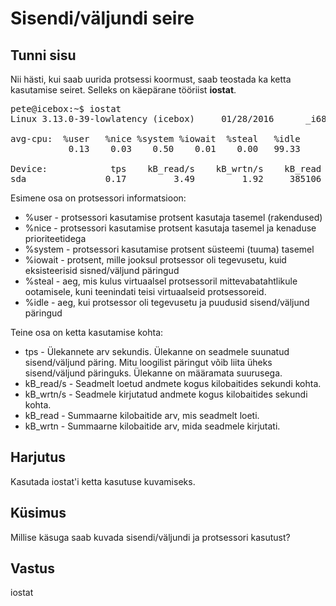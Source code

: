 ﻿# Sisendi/väljundi seire

## Tunni sisu

Nii hästi, kui saab uurida protsessi koormust, saab teostada ka ketta kasutamise seiret. Selleks on käepärane tööriist <b>iostat</b>.

<pre>
pete@icebox:~$ iostat
Linux 3.13.0-39-lowlatency (icebox)     01/28/2016      _i686_  (1 CPU)

avg-cpu:  %user   %nice %system %iowait  %steal   %idle
           0.13    0.03    0.50    0.01    0.00   99.33

Device:            tps    kB_read/s    kB_wrtn/s    kB_read    kB_wrtn
sda               0.17         3.49         1.92     385106     212417
</pre>

Esimene osa on protsessori informatsioon:

<ul>
<li>%user - protsessori kasutamise protsent kasutaja tasemel (rakendused) </li>
<li>%nice - protsessori kasutamise protsent kasutaja tasemel ja kenaduse prioriteetidega</li>
<li>%system - protsessori kasutamise protsent süsteemi (tuuma) tasemel </li>
<li>%iowait - protsent, mille jooksul protsessor oli tegevusetu, kuid eksisteerisid sisned/väljund päringud </li>
<li>%steal - aeg, mis kulus virtuaalsel protsessoril mittevabatahtlikule ootamisele, kuni teenindati teisi virtuaalseid protsessoreid. </li>
<li>%idle - aeg, kui protsessor oli tegevusetu ja puudusid sisend/väljund päringud</li>
</ul>

Teine osa on ketta kasutamise kohta:

<ul>
<li>tps - Ülekannete arv sekundis. Ülekanne on seadmele suunatud sisend/väljund päring. Mitu loogilist päringut võib liita üheks sisend/väljund päringuks. Ülekanne on määramata suurusega.</li>
<li>kB_read/s - Seadmelt loetud andmete kogus kilobaitides sekundi kohta.</li>
<li>kB_wrtn/s - Seadmele kirjutatud andmete kogus kilobaitides sekundi kohta.</li>
<li>kB_read - Summaarne kilobaitide arv, mis seadmelt loeti.</li>
<li>kB_wrtn - Summaarne kilobaitide arv, mida seadmele kirjutati.</li>
</ul>

## Harjutus

Kasutada iostat'i ketta kasutuse kuvamiseks.

## Küsimus

Millise käsuga saab kuvada sisendi/väljundi ja protsessori kasutust?

## Vastus

iostat
